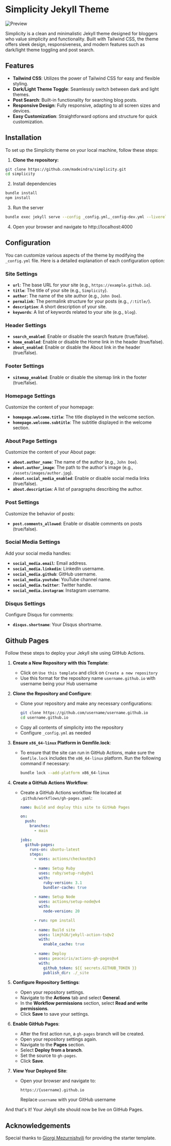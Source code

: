 # Simplicity Jekyll Theme

![Preview](/preview.png)

Simplicity is a clean and minimalistic Jekyll theme designed for bloggers who value simplicity and functionality. Built with Tailwind CSS, the theme offers sleek design, responsiveness, and modern features such as dark/light theme toggling and post search.

## Features

- **Tailwind CSS**: Utilizes the power of Tailwind CSS for easy and flexible styling.
- **Dark/Light Theme Toggle**: Seamlessly switch between dark and light themes.
- **Post Search**: Built-in functionality for searching blog posts.
- **Responsive Design**: Fully responsive, adapting to all screen sizes and devices.
- **Easy Customization**: Straightforward options and structure for quick customization.

## Installation

To set up the Simplicity theme on your local machine, follow these steps:

1. **Clone the repository:**

```bash
git clone https://github.com/madeindra/simplicity.git
cd simplicity
```

2. Install dependencies

```bash
bundle install
npm install
```

3. Run the server

```bash
bundle exec jekyll serve --config _config.yml,_config-dev.yml --livereload
```

4. Open your browser and navigate to http://localhost:4000

## Configuration

You can customize various aspects of the theme by modifying the `_config.yml` file. Here is a detailed explanation of each configuration option:

### Site Settings
- **`url`**: The base URL for your site (e.g., `https://example.github.io`).
- **`title`**: The title of your site (e.g., `Simplicity`).
- **`author`**: The name of the site author (e.g., `John Doe`).
- **`permalink`**: The permalink structure for your posts (e.g., `/:title/`).
- **`description`**: A short description of your site.
- **`keywords`**: A list of keywords related to your site (e.g., `blog`).

### Header Settings
- **`search_enabled`**: Enable or disable the search feature (true/false).
- **`home_enabled`**: Enable or disable the Home link in the header (true/false).
- **`about_enabled`**: Enable or disable the About link in the header (true/false).

### Footer Settings
- **`sitemap_enabled`**: Enable or disable the sitemap link in the footer (true/false).

### Homepage Settings
Customize the content of your homepage:
- **`homepage.welcome.title`**: The title displayed in the welcome section.
- **`homepage.welcome.subtitle`**: The subtitle displayed in the welcome section.

### About Page Settings
Customize the content of your About page:
- **`about.author_name`**: The name of the author (e.g., `John Doe`).
- **`about.author_image`**: The path to the author's image (e.g., `/assets/images/author.jpg`).
- **`about.social_media_enabled`**: Enable or disable social media links (true/false).
- **`about.description`**: A list of paragraphs describing the author.

### Post Settings
Customize the behavior of posts:
- **`post.comments_allowed`**: Enable or disable comments on posts (true/false).

### Social Media Settings
Add your social media handles:
- **`social_media.email`**: Email address.
- **`social_media.linkedin`**: LinkedIn username.
- **`social_media.github`**: GitHub username.
- **`social_media.youtube`**: YouTube channel name.
- **`social_media.twitter`**: Twitter handle.
- **`social_media.instagram`**: Instagram username.

### Disqus Settings
Configure Disqus for comments:
- **`disqus.shortname`**: Your Disqus shortname.


## Github Pages

Follow these steps to deploy your Jekyll site using GitHub Actions.
1. **Create a New Repository with this Template**: 
   - Click on `Use this template` and click on `Create a new repository`
   - Use this format for the repository name `username.github.io` with username being your Hub username

2. **Clone the Repository and Configure**: 
   - Clone your repository and make any necessary configurations:
     ```bash
     git clone https://github.com/username/username.github.io
     cd username.github.io
     ```
   - Copy all contents of simplicity into the repository
   - Configure `_config.yml` as needed

3. **Ensure `x86_64-linux` Platform in Gemfile.lock**:
   - To ensure that the site can run in GitHub Actions, make sure the `Gemfile.lock` includes the `x86_64-linux` platform. Run the following command if necessary:
     ```bash
     bundle lock --add-platform x86_64-linux
     ```

4. **Create a GitHub Actions Workflow**: 
   - Create a GitHub Actions workflow file located at `.github/workflows/gh-pages.yaml`:
     ```yaml
     name: Build and deploy this site to GitHub Pages

     on:
       push:
         branches:
           - main

     jobs:
       github-pages:
         runs-on: ubuntu-latest
         steps:
           - uses: actions/checkout@v3
           
           - name: Setup Ruby
             uses: ruby/setup-ruby@v1
             with:
               ruby-version: 3.1
               bundler-cache: true
           
           - name: Setup Node
             uses: actions/setup-node@v4
             with:
               node-version: 20

           - run: npm install
           
           - name: Build site
             uses: limjh16/jekyll-action-ts@v2
             with:
               enable_cache: true
           
           - name: Deploy
             uses: peaceiris/actions-gh-pages@v4
             with:
               github_token: ${{ secrets.GITHUB_TOKEN }}
               publish_dir: ./_site
     ```

5. **Configure Repository Settings**:
   - Open your repository settings.
   - Navigate to the **Actions** tab and select **General**.
   - In the **Workflow permissions** section, select **Read and write permissions**.
   - Click **Save** to save your settings.

6. **Enable GitHub Pages**:
   - After the first action run, a `gh-pages` branch will be created.
   - Open your repository settings again.
   - Navigate to the **Pages** section.
   - Select **Deploy from a branch**.
   - Set the source to `gh-pages`.
   - Click **Save**.

7. **View Your Deployed Site**:
   - Open your browser and navigate to:
     ```
     https://{username}.github.io
     ```
     Replace `username` with your GitHub username

And that's it! Your Jekyll site should now be live on GitHub Pages.

## Acknowledgements

Special thanks to [Giorgi Mezurnishvili](https://mzrn.sh/) for providing the starter template.